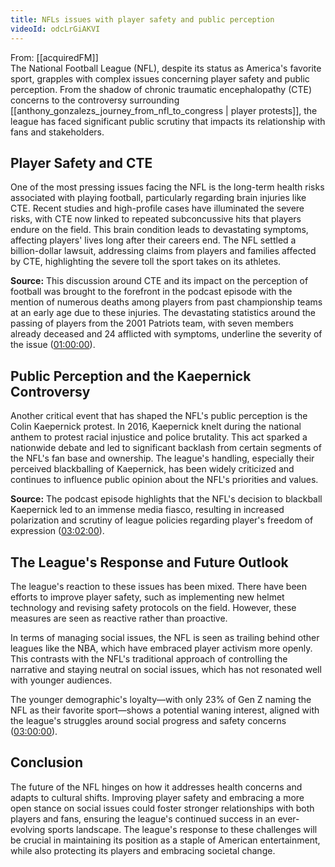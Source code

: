 ```yaml
---
title: NFLs issues with player safety and public perception
videoId: odcLrGiAKVI
---
```


From: [[acquiredFM]] <br/> 
The National Football League (NFL), despite its status as America's favorite sport, grapples with complex issues concerning player safety and public perception. From the shadow of chronic traumatic encephalopathy (CTE) concerns to the controversy surrounding [[anthony_gonzalezs_journey_from_nfl_to_congress | player protests]], the league has faced significant public scrutiny that impacts its relationship with fans and stakeholders.

## Player Safety and CTE

One of the most pressing issues facing the NFL is the long-term health risks associated with playing football, particularly regarding brain injuries like CTE. Recent studies and high-profile cases have illuminated the severe risks, with CTE now linked to repeated subconcussive hits that players endure on the field. This brain condition leads to devastating symptoms, affecting players' lives long after their careers end. The NFL settled a billion-dollar lawsuit, addressing claims from players and families affected by CTE, highlighting the severe toll the sport takes on its athletes.

**Source:** This discussion around CTE and its impact on the perception of football was brought to the forefront in the podcast episode with the mention of numerous deaths among players from past championship teams at an early age due to these injuries. The devastating statistics around the passing of players from the 2001 Patriots team, with seven members already deceased and 24 afflicted with symptoms, underline the severity of the issue ([01:00:00](#)).

## Public Perception and the Kaepernick Controversy

Another critical event that has shaped the NFL's public perception is the Colin Kaepernick protest. In 2016, Kaepernick knelt during the national anthem to protest racial injustice and police brutality. This act sparked a nationwide debate and led to significant backlash from certain segments of the NFL's fan base and ownership. The league's handling, especially their perceived blackballing of Kaepernick, has been widely criticized and continues to influence public opinion about the NFL's priorities and values.

**Source:** The podcast episode highlights that the NFL's decision to blackball Kaepernick led to an immense media fiasco, resulting in increased polarization and scrutiny of league policies regarding player's freedom of expression ([03:02:00](#)).

## The League's Response and Future Outlook

The league's reaction to these issues has been mixed. There have been efforts to improve player safety, such as implementing new helmet technology and revising safety protocols on the field. However, these measures are seen as reactive rather than proactive.

In terms of managing social issues, the NFL is seen as trailing behind other leagues like the NBA, which have embraced player activism more openly. This contrasts with the NFL's traditional approach of controlling the narrative and staying neutral on social issues, which has not resonated well with younger audiences.

The younger demographic's loyalty—with only 23% of Gen Z naming the NFL as their favorite sport—shows a potential waning interest, aligned with the league's struggles around social progress and safety concerns ([03:00:00](#)).

## Conclusion

The future of the NFL hinges on how it addresses health concerns and adapts to cultural shifts. Improving player safety and embracing a more open stance on social issues could foster stronger relationships with both players and fans, ensuring the league's continued success in an ever-evolving sports landscape. The league's response to these challenges will be crucial in maintaining its position as a staple of American entertainment, while also protecting its players and embracing societal change.